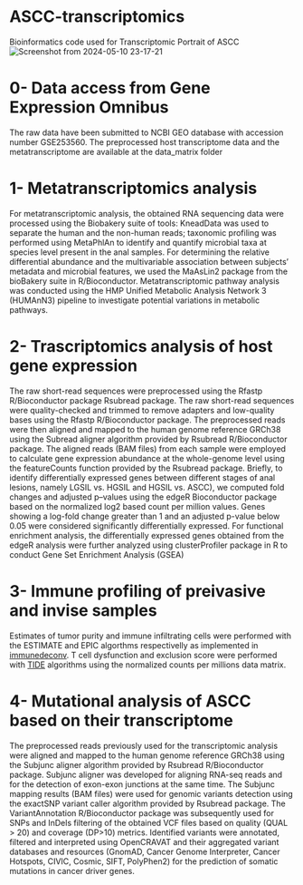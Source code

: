 # ASCC-transcriptomics 
Bioinformatics code used for Transcriptomic Portrait of ASCC
![Screenshot from 2024-05-10 23-17-21](https://github.com/mabba777/ASCC-transcriptomics/assets/5058918/e5b2dc43-da64-40a3-84e2-00a9930be3e7)


# 0- Data access from Gene Expression Omnibus
The raw data have been submitted to NCBI GEO database with accession number GSE253560.
The preprocessed host transcriptome data and the metatranscriptome are available at the data_matrix folder

# 1- Metatranscriptomics analysis
For metatranscriptomic analysis, the obtained RNA sequencing data were processed using the Biobakery suite of tools: KneadData was used to separate the human and the non-human reads; taxonomic profiling was performed using MetaPhlAn to identify and quantify microbial taxa at species level present in the anal samples.
For determining the relative differential abundance and the multivariable association between subjects’ metadata and microbial features, we used the MaAsLin2 package from the bioBakery suite in R/Bioconductor.
Metatranscriptomic pathway analysis was conducted using the HMP Unified Metabolic Analysis Network 3 (HUMAnN3) pipeline to investigate potential variations in metabolic pathways.

# 2- Trascriptomics analysis of host gene expression
The raw short-read sequences were preprocessed using the Rfastp R/Bioconductor package Rsubread package. The raw short-read sequences were quality-checked and trimmed to remove adapters and low-quality bases using the Rfastp R/Bioconductor package. The preprocessed reads were then aligned and mapped to the human genome reference GRCh38 using the Subread aligner algorithm provided by Rsubread R/Bioconductor package. The aligned reads (BAM files) from each sample were employed to calculate gene expression abundance at the whole-genome level using the featureCounts function provided by the Rsubread package. Briefly, to identify differentially expressed genes between different stages of anal lesions, namely LGSIL vs. HGSIL and HGSIL vs. ASCC), we computed fold changes and adjusted p–values using the edgeR Bioconductor package based on the normalized log2 based count per million values. Genes showing a log-fold change greater than 1 and an adjusted p-value below 0.05 were considered significantly differentially expressed. For functional enrichment analysis, the differentially expressed genes obtained from the edgeR analysis were further analyzed using clusterProfiler package in R to conduct Gene Set Enrichment Analysis (GSEA)

# 3- Immune profiling of preivasive and invise samples
Estimates of tumor purity and immune infiltrating cells were performed with the ESTIMATE and EPIC algorthms respectivelly as implemented in [immunedeconv](https://github.com/omnideconv/immunedeconv).
T cell dysfunction and exclusion score were performed with [TIDE]([url](http://tide.dfci.harvard.edu/login/)) algorithms using the normalized counts per millions data matrix.

# 4- Mutational analysis of ASCC based on their transcriptome
The preprocessed reads previously used for the transcriptomic analysis were aligned and mapped to the human genome reference GRCh38 using the Subjunc aligner algorithm provided by Rsubread R/Bioconductor package. Subjunc aligner was developed for aligning RNA-seq reads and for the detection of exon-exon junctions at the same time. The Subjunc mapping results (BAM files) were used for genomic variants detection using the exactSNP variant caller algorithm provided by Rsubread package. The VariantAnnotation R/Bioconductor package was subsequently used for SNPs and InDels filtering of the obtained VCF files based on quality (QUAL > 20) and coverage (DP>10) metrics. Identified variants were annotated, filtered and interpreted using OpenCRAVAT and their aggregated variant databases and resources (GnomAD, Cancer Genome Interpreter, Cancer Hotspots, CIVIC, Cosmic, SIFT, PolyPhen2) for the prediction of somatic mutations in cancer driver genes. 

